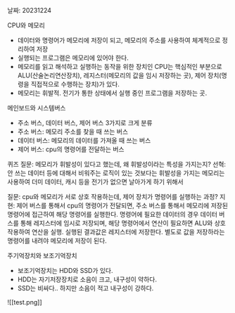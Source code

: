 날짜: 20231224

CPU와 메모리
- 데이터와 명령어가 메모리에 저장이 되고, 메모리의 주소를 사용하여 체계적으로 정리하여 저장
- 실행되는 프로그램은 메모리에 있어야 한다.
- 메모리를 읽고 해석하고 실행하는 동작을 위한 장치인 CPU는 핵심적인 부분으로 ALU(산술논리연산장치), 레지스터(메모리의 값을 임시 저장하는 곳), 제어 장치(명령을 직접적으로 수행하는 장치)가 있다.
- 메모리는 휘발적. 전기가 통한 상태에서 실행 중인 프로그램을 저장하는 곳.

메인보드와 시스템버스
- 주소 버스, 데이터 버스, 제어 버스 3가지로 크게 분류
- 주소 버스: 메모리 주소를 찾을 때 쓰는 버스
- 데이터 버스: 메모리의 데이터를 가져올 때 쓰는 버스
- 제어 버스: cpu의 명령어를 전달하는 버스

퀴즈
질문: 메모리가 휘발성이 있다고 했는데, 왜 휘발성이라는 특성을 가지는지?
선혁: 안 쓰는 데이터 등에 대해서 비워주는 로직이 있는 것보다는 휘발성을 가지는 메모리는 사용하여 더미 데이터, 캐시 등을 전기가 없으면 날아가게 하기 위해서

질문: cpu와 메모리가 서로 상호 작용하는데, 제어 장치가 명령어를 실행하는 과정?
지현: 제어 버스를 통해서 cpu의 명령어가 전달되면, 주소 버스를 통해서 메모리에 저장된 명령어에 접근하여 해당 명령어를 실행한다. 명령어에 필요한 데이터의 경우 데이터 버스를 통해 레지스터에 임시로 저장되며, 해당 명령어에서 연산이 필요하면 ALU와 상호 작용하여 연산을 실행. 실행된 결과값은 레지스터에 저장한다. 별도로 값을 저장하라는 명령어를 내려야 메모리에 저장이 된다.

주기억장치와 보조기억장치
- 보조기억장치는 HDD와 SSD가 있다. 
- HDD는 자기저장장치로 소음이 크고, 내구성이 약하다.
- SSD는 비싸다.. 하지만 소음이 적고 내구성이 강하다.


![[test.png]]